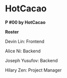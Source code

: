 # HotCacao
**P #00 by HotCacao**

**Roster**

Devin Lin: Frontend

Alice Ni: Backend

Joseph Yusufov: Backend

Hilary Zen: Project Manager
